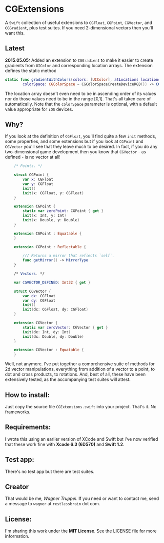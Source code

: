 # CGExtensions
A `Swift` collection of useful extensions to `CGFloat`, `CGPoint`, `CGVector`, and `CGGradient`, plus test suites. If you need 2-dimensional vectors then you'll want this.

## Latest

**2015.05.05:** Added an extension to `CGGradient` to make it easier to create gradients from `UIColor` and corresponding location arrays. The extension defines the static method

```swift
static func gradientWithColors(colors: [UIColor], atLocations locations: [CGFloat],
        colorSpace: CGColorSpace = CGColorSpaceCreateDeviceRGB()) -> CGGradient
```

The location array doesn't even need to be in ascending order of its values nor do those values need to be in the range [0,1]. That's all taken care of automatically. Note that the `colorSpace` parameter is optional, with a default value appropriate for `iOS` devices.

## Why?

If you look at the definition of `CGFloat`, you'll find quite a few `init` methods, some properties, and some extensions but if you look at `CGPoint` and `CGVector` you'll see that they leave much to be desired. In fact, if you do any two-dimensional game development then you know that `CGVector` - as defined - is no vector at all!

```swift
    /* Points. */

    struct CGPoint {
        var x: CGFloat
        var y: CGFloat
        init()
        init(x: CGFloat, y: CGFloat)
    }

    extension CGPoint {
        static var zeroPoint: CGPoint { get }
        init(x: Int, y: Int)
        init(x: Double, y: Double)
    }

    extension CGPoint : Equatable {
    }

    extension CGPoint : Reflectable {

        /// Returns a mirror that reflects `self`.
        func getMirror() -> MirrorType
    }

    /* Vectors. */

    var CGVECTOR_DEFINED: Int32 { get }

    struct CGVector {
        var dx: CGFloat
        var dy: CGFloat
        init()
        init(dx: CGFloat, dy: CGFloat)
    }

    extension CGVector {
        static var zeroVector: CGVector { get }
        init(dx: Int, dy: Int)
        init(dx: Double, dy: Double)
    }

    extension CGVector : Equatable {
    }
```

Well, not anymore. I've put together a comprehensive suite of methods for 2d vector manipulations, everything from addition of a vector to a point, to dot and cross products, to rotations. And, best of all, these have been extensively tested, as the accompanying test suites will attest.

## How to install:

Just copy the source file `CGExtensions.swift` into your project. That's it. No frameworks.

## Requirements:

I wrote this using an earlier version of XCode and Swift but I've now verified that these work fine with **Xcode 6.3 (6D570)** and **Swift 1.2**.

## Test app:

There's no test app but there are test suites.

## Creator

That would be me, _Wagner Truppel_. If you need or want to contact me, send a message to `wagner` at `restlessbrain` dot com.

## License:

I'm sharing this work under the **MIT License**. See the LICENSE file for more information.
